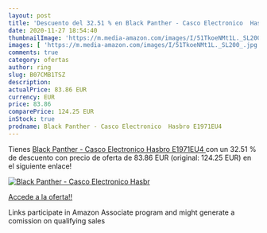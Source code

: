 ```yaml
---
layout: post
title: 'Descuento del 32.51 % en Black Panther - Casco Electronico  Hasbr'
date: 2020-11-27 18:54:40
thumbnailImage: 'https://m.media-amazon.com/images/I/51TkoeNMt1L._SL200_.jpg'
images: [ 'https://m.media-amazon.com/images/I/51TkoeNMt1L._SL200_.jpg' ]
comments: true
category: ofertas
author: ring
slug: B07CMB1TSZ
description:
actualPrice: 83.86 EUR
currency: EUR
price: 83.86
comparePrice: 124.25 EUR
inStock: true
prodname: Black Panther - Casco Electronico  Hasbro E1971EU4 
---
```


Tienes [Black Panther - Casco Electronico  Hasbro E1971EU4 ](https://www.amazon.es/dp/B07CMB1TSZ/?tag=tolees-21) con un 32.51 % de descuento con precio de oferta de 83.86 EUR (original: 124.25 EUR) en el siguiente enlace!

[![Black Panther - Casco Electronico  Hasbr](https://m.media-amazon.com/images/I/51TkoeNMt1L._SL200_.jpg)](https://www.amazon.es/dp/B07CMB1TSZ/?tag=tolees-21)

[Accede a la oferta!!](https://www.amazon.es/dp/B07CMB1TSZ/?tag=tolees-21)

Links participate in Amazon Associate program and might generate a comission on qualifying sales


